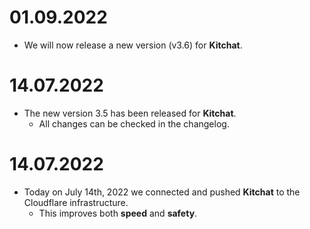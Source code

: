 # 01.09.2022
 - We will now release a new version (v3.6) for **Kitchat**.

# 14.07.2022
 - The new version 3.5 has been released for **Kitchat**.
    - All changes can be checked in the changelog.

# 14.07.2022
  - Today on July 14th, 2022 we connected and pushed **Kitchat** to the Cloudflare infrastructure.
     - This improves both **speed** and **safety**.
